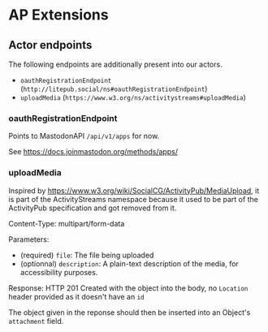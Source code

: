 # AP Extensions
## Actor endpoints

The following endpoints are additionally present into our actors.

- `oauthRegistrationEndpoint` (`http://litepub.social/ns#oauthRegistrationEndpoint`)
- `uploadMedia` (`https://www.w3.org/ns/activitystreams#uploadMedia`)

### oauthRegistrationEndpoint

Points to MastodonAPI `/api/v1/apps` for now.

See <https://docs.joinmastodon.org/methods/apps/>

### uploadMedia

Inspired by <https://www.w3.org/wiki/SocialCG/ActivityPub/MediaUpload>, it is part of the ActivityStreams namespace because it used to be part of the ActivityPub specification and got removed from it.

Content-Type: multipart/form-data

Parameters:
- (required) `file`: The file being uploaded
- (optionnal) `description`: A plain-text description of the media, for accessibility purposes.

Response: HTTP 201 Created with the object into the body, no `Location` header provided as it doesn't have an `id`

The object given in the reponse should then be inserted into an Object's `attachment` field.

